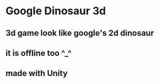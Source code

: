 # Google Dinosaur 3d
## 3d game look like google's 2d dinosaur
## it is offline too ^_^
## made with Unity

